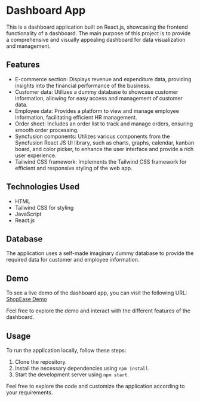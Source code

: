 # Dashboard App

This is a dashboard application built on React.js, showcasing the frontend functionality of a dashboard. The main purpose of this project is to provide a comprehensive and visually appealing dashboard for data visualization and management.

## Features

- E-commerce section: Displays revenue and expenditure data, providing insights into the financial performance of the business.
- Customer data: Utilizes a dummy database to showcase customer information, allowing for easy access and management of customer data.
- Employee data: Provides a platform to view and manage employee information, facilitating efficient HR management.
- Order sheet: Includes an order list to track and manage orders, ensuring smooth order processing.
- Syncfusion components: Utilizes various components from the Syncfusion React JS UI library, such as charts, graphs, calendar, kanban board, and color picker, to enhance the user interface and provide a rich user experience.
- Tailwind CSS framework: Implements the Tailwind CSS framework for efficient and responsive styling of the web app.

## Technologies Used

- HTML
- Tailwind CSS for styling
- JavaScript
- React.js

## Database

The application uses a self-made imaginary dummy database to provide the required data for customer and employee information.

## Demo

To see a live demo of the dashboard app, you can visit the following URL: [ShopEase Demo](https://react-dashboard-11.netlify.app)

Feel free to explore the demo and interact with the different features of the dashboard.

## Usage

To run the application locally, follow these steps:

1. Clone the repository.
2. Install the necessary dependencies using `npm install`.
3. Start the development server using `npm start`.

Feel free to explore the code and customize the application according to your requirements.
